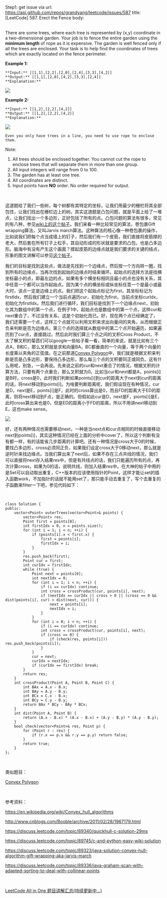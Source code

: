 Step1: get issue via url: https://api.github.com/repos/grandyang/leetcode/issues/587 
 title:[LeetCode] 587. Erect the Fence 
 body:  
  

There are some trees, where each tree is represented by (x,y) coordinate in a two-dimensional garden. Your job is to fence the entire garden using the **minimum length** of rope as it is expensive. The garden is well fenced only if all the trees are enclosed. Your task is to help find the coordinates of trees which are exactly located on the fence perimeter.

**Example 1:**  

    
    
    **Input:** [[1,1],[2,2],[2,0],[2,4],[3,3],[4,2]]
    **Output:** [[1,1],[2,0],[4,2],[3,3],[2,4]]
    **Explanation:**
    

![](https://leetcode.com/static/images/problemset/erect_the_fence_1.png)

**Example 2:**  

    
    
    **Input:** [[1,2],[2,2],[4,2]]
    **Output:** [[1,2],[2,2],[4,2]]
    **Explanation:**
    

![](https://leetcode.com/static/images/problemset/erect_the_fence_2.png)
    
    
    Even you only have trees in a line, you need to use rope to enclose them. 
    

Note:

  1. All trees should be enclosed together. You cannot cut the rope to enclose trees that will separate them in more than one group.
  2. All input integers will range from 0 to 100.
  3. The garden has at least one tree.
  4. All coordinates are distinct.
  5. Input points have **NO** order. No order required for output.



 

这道题给了我们一些树，每个树都有其特定的坐标，让我们用最少的栅栏将其全部包住，让我们找出在栅栏边上的树。其实这道题是凸包问题，就是平面上给了一堆点，让我们找出一个多边形，正好包括了所有的点。凸包问题的算法有很多，常见的有八种，参见[wiki上的这个帖子](https://en.wikipedia.org/wiki/Convex_hull_algorithms)。我们来看一种比较常见的算法，卷包裹Gift wrapping算法，又叫Jarvis march算法。这种算法的核心像一种卷包裹的操作，比如说我们把每个点当成墙上的钉子，然后我们有一个皮筋，我们直接将皮筋撑的老大，然后套在所有钉子上松手，其自动形成的形状就是要求的凸包，也是凸多边形。脑海中有没有产生这个画面？撑起皮筋的边缘点就是我们要求的关键的结点，形象的图文讲解可以参见[这个帖子](http://www.cnblogs.com/Booble/archive/2011/02/28/1967179.html)。

我们的目标是找到这些点，做法是先找到一个边缘点，然后按一个方向转一圈，找到所有的边缘点，当再次找到起始的边缘点时结束循环。起始点的选择方法是找横坐标最小的点，即最左边的点，如果有多个横坐标相同且最小的点也没有关系，其中任意一个都可以当作起始点。因为某个点的横坐标或纵坐标任意一个是最小或最大时，该点一定是边缘上的点。我们把这个起始点标记为first，其坐标标记为firstIdx，然后我们建立一个当前点遍历cur，初始化为first，当前点坐标curIdx，初始化为firstIdx。然后我们进行循环，我们目标是找到下一个边缘点next，初始化其为数组中的第一个点，在例子1中，起始点也是数组中的第一个点，这样cur和next重合了，不过没有关系，这是个初始化而已。好，现在两个点已经确定了，我们还需要一个点，这样三个点就可以利用叉积来求出向量间的夹角，从而根据正负来判断是否为边缘点。第三个点的选择就从数组中的第二个点开始遍历，如果遍历到了cur点，直接跳过。然后此时我们算三个点之间的叉积Cross Product，不太了解叉积的菊苣们可以google一些帖子看一看，简单的来说，就是比如有三个点A，B和C，那么叉积就是求和向量BA，BC都垂直的一个向量，等于两个向量的长度乘以夹角的正弦值。在之前那道[Convex Polygon](http://www.cnblogs.com/grandyang/p/6146986.html)中，我们就是根据叉积来判断是否是凸多边形，要保持凸多边形，那么每三个点的叉积要同正或同负。这有什么用呢，别急，一会再说。先来说之前的cur和next重合了的情况，根据叉积的计算方法，只要有两个点重合，那么叉积就为0。比如当cur和next都是A，points[i]是B时，cross是0，此时我们判断如果points[i]到cur的距离大于next到cur的距离的话，将next移动到points[i]。为啥要判断距离呢，我们假设现在有种情况，cur是D，next是E，points[i]是F，此时的cross算出是0，而且FD的距离大于ED的距离，则将next移动到F点，是正确的。但假如此cur是D，next是F，pionts[i]是E，此时cross算出来也是0，但是ED的距离小于FD的距离，所以不用讲next移动到E，这也make sense。

![](https://images2017.cnblogs.com/blog/391947/201710/391947-20171030094511074-2031565893.png)

好，还有两种情况也需要移动next，一种是当next点和cur点相同的时候直接移动next到points[i]，其实这种情况已经在上面的分析中cover了，所以这个判断有没有都一样，有的话能省几步距离的计算吧。还有一种情况是cross大于0的时候，要找凸多边形，cross必须同正负，如果我们设定cross大于0移动next，那么就是逆时针来找边缘点。当我们算出来了next后，如果不存在三点共线的情况，我们可以直接将next存入结果res中，但是有共线点的话，我们只能遍历所有的点，再次计算cross，如果为0的话，说明共线，则加入结果res中。在大神的帖子中用的是Set可以自动取出重复，C++版本的应该使用指针的Point，这样才能让set的插入函数work，不加指针的话就不能用set了，那只能手动去重复了，写个去重复的子函数来filter一下吧，参见代码如下：

 
    
    
    class Solution {
    public:
        vector<Point> outerTrees(vector<Point>& points) {
            vector<Point> res;
            Point first = points[0];
            int firstIdx = 0, n = points.size();
            for (int i = 1; i < n; ++i) {
                if (points[i].x < first.x) {
                    first = points[i];
                    firstIdx = i;
                }
            }
            res.push_back(first);
            Point cur = first;
            int curIdx = firstIdx;
            while (true) {
                Point next = points[0];
                int nextIdx = 0;
                for (int i = 1; i < n; ++i) {
                    if (i == curIdx) continue;
                    int cross = crossProduct(cur, points[i], next);
                    if (nextIdx == curIdx || cross > 0 || (cross == 0 && dist(points[i], cur) > dist(next, cur))) {
                        next = points[i];
                        nextIdx = i;
                    }
                }
                for (int i = 0; i < n; ++i) {
                    if (i == curIdx) continue;
                    int cross = crossProduct(cur, points[i], next);
                    if (cross == 0) {
                        if (check(res, points[i])) res.push_back(points[i]);
                    }
                }
                cur = next;
                curIdx = nextIdx;
                if (curIdx == firstIdx) break;
            }
            return res;
        }
        int crossProduct(Point A, Point B, Point C) {
            int BAx = A.x - B.x;
            int BAy = A.y - B.y;
            int BCx = C.x - B.x;
            int BCy = C.y - B.y;
            return BAx * BCy - BAy * BCx;
        }
        int dist(Point A, Point B) {
            return (A.x - B.x) * (A.x - B.x) + (A.y - B.y) * (A.y - B.y);
        }
        bool check(vector<Point>& res, Point p) {
            for (Point r : res) {
                if (r.x == p.x && r.y == p.y) return false;
            }
            return true;
        }
    };

 

类似题目：

[Convex Polygon](http://www.cnblogs.com/grandyang/p/6146986.html)

 

参考资料：

<https://en.wikipedia.org/wiki/Convex_hull_algorithms>

<http://www.cnblogs.com/Booble/archive/2011/02/28/1967179.html>

<https://discuss.leetcode.com/topic/89340/quickhull-c-solution-29ms>

<https://discuss.leetcode.com/topic/89745/c-and-python-easy-wiki-solution>

<https://discuss.leetcode.com/topic/89323/java-solution-convex-hull-algorithm-gift-wrapping-aka-jarvis-march>

<https://discuss.leetcode.com/topic/89336/java-graham-scan-with-adapted-sorting-to-deal-with-collinear-points>

 

[LeetCode All in One 题目讲解汇总(持续更新中...)](http://www.cnblogs.com/grandyang/p/4606334.html)
